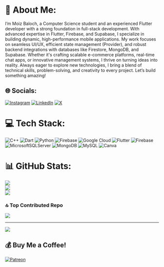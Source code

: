 # 💫 About Me:
I’m Moiz Baloch, a Computer Science student and an experienced Flutter developer with a strong foundation in full-stack development. With advanced expertise in Flutter, Firebase, and Supabase, I specialize in building dynamic, high-performance mobile applications. My work focuses on seamless UI/UX, efficient state management (Provider), and robust backend integrations with databases like Firestore, MongoDB, and Supabase. Whether it's crafting scalable e-commerce platforms, real-time chat apps, or innovative management systems, I thrive on turning ideas into reality. Always eager to explore new technologies, I bring a blend of technical skills, problem-solving, and creativity to every project. Let’s build something amazing!


## 🌐 Socials:
[![Instagram](https://img.shields.io/badge/Instagram-%23E4405F.svg?logo=Instagram&logoColor=white)](https://instagram.com/@ig_moiiz) [![LinkedIn](https://img.shields.io/badge/LinkedIn-%230077B5.svg?logo=linkedin&logoColor=white)](https://linkedin.com/in/www.linkedin.com/in/moaiz-baloch-a615392b4) [![X](https://img.shields.io/badge/X-black.svg?logo=X&logoColor=white)](https://x.com/@ig_moiiz) 

# 💻 Tech Stack:
![C++](https://img.shields.io/badge/c++-%2300599C.svg?style=for-the-badge&logo=c%2B%2B&logoColor=white) ![Dart](https://img.shields.io/badge/dart-%230175C2.svg?style=for-the-badge&logo=dart&logoColor=white) ![Python](https://img.shields.io/badge/python-3670A0?style=for-the-badge&logo=python&logoColor=ffdd54) ![Firebase](https://img.shields.io/badge/firebase-%23039BE5.svg?style=for-the-badge&logo=firebase) ![Google Cloud](https://img.shields.io/badge/GoogleCloud-%234285F4.svg?style=for-the-badge&logo=google-cloud&logoColor=white) ![Flutter](https://img.shields.io/badge/Flutter-%2302569B.svg?style=for-the-badge&logo=Flutter&logoColor=white) ![Firebase](https://img.shields.io/badge/firebase-a08021?style=for-the-badge&logo=firebase&logoColor=ffcd34) ![MicrosoftSQLServer](https://img.shields.io/badge/Microsoft%20SQL%20Server-CC2927?style=for-the-badge&logo=microsoft%20sql%20server&logoColor=white) ![MongoDB](https://img.shields.io/badge/MongoDB-%234ea94b.svg?style=for-the-badge&logo=mongodb&logoColor=white) ![MySQL](https://img.shields.io/badge/mysql-4479A1.svg?style=for-the-badge&logo=mysql&logoColor=white) ![Canva](https://img.shields.io/badge/Canva-%2300C4CC.svg?style=for-the-badge&logo=Canva&logoColor=white)
# 📊 GitHub Stats:
![](https://github-readme-stats.vercel.app/api?username=igmoiiz&theme=dark&hide_border=false&include_all_commits=true&count_private=true)<br/>
![](https://github-readme-streak-stats.herokuapp.com/?user=igmoiiz&theme=dark&hide_border=false)<br/>
![](https://github-readme-stats.vercel.app/api/top-langs/?username=igmoiiz&theme=dark&hide_border=false&include_all_commits=true&count_private=true&layout=compact)

### 🔝 Top Contributed Repo
![](https://github-contributor-stats.vercel.app/api?username=igmoiiz&limit=5&theme=dark&combine_all_yearly_contributions=true)

---
[![](https://visitcount.itsvg.in/api?id=igmoiiz&icon=6&color=0)](https://visitcount.itsvg.in)

  ## 💰 Buy Me a Coffee!
  [![Patreon](https://img.shields.io/badge/Patreon-F96854?style=for-the-badge&logo=patreon&logoColor=white)](https://patreon.com/ig_moiiz) 

  
<!-- Proudly created with GPRM ( https://gprm.itsvg.in ) -->
